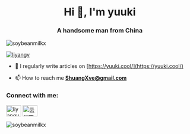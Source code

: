 <h1 align="center">Hi 👋, I'm yuuki</h1>
<h3 align="center">A handsome man from China</h3>

<p align="left"> <img src="https://komarev.com/ghpvc/?username=soybeanmilkx&label=Profile%20views&color=0e75b6&style=flat" alt="soybeanmilkx" /> </p>

<p align="left"> <a href="https://twitter.com/liyangv" target="blank"><img src="https://img.shields.io/twitter/follow/liyangv?logo=twitter&style=for-the-badge" alt="liyangv" /></a> </p>

- 📝 I regularly write articles on [https://yuuki.cool/](https://yuuki.cool/)

- 📫 How to reach me **ShuangXve@gmail.com**

<h3 align="left">Connect with me:</h3>
<p align="left">
<a href="https://twitter.com/liyangv" target="blank"><img align="center" src="https://raw.githubusercontent.com/rahuldkjain/github-profile-readme-generator/master/src/images/icons/Social/twitter.svg" alt="liyangv" height="30" width="40" /></a>
<a href="https://instagram.com/云销雨霁初晴" target="blank"><img align="center" src="https://raw.githubusercontent.com/rahuldkjain/github-profile-readme-generator/master/src/images/icons/Social/instagram.svg" alt="云销雨霁初晴" height="30" width="40" /></a>
</p>

<p><img align="center" src="https://github-readme-stats.vercel.app/api/top-langs?username=soybeanmilkx&show_icons=true&locale=en&layout=compact" alt="soybeanmilkx" /></p>
